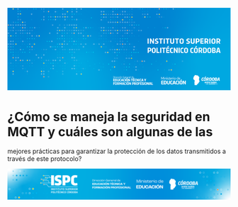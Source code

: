 ![Banner](/assets/BannerISPC.png)


# ¿Cómo se maneja la seguridad en MQTT y cuáles son algunas de las
mejores prácticas para garantizar la protección de los datos transmitidos a
través de este protocolo?


![Final](/assets/Curso%20ISPC%20final.png)